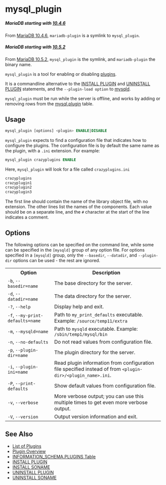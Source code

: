 # mysql_plugin

##### MariaDB starting with [10.4.6](/kb/en/mariadb-1046-release-notes/)

From [MariaDB 10.4.6](/kb/en/mariadb-1046-release-notes/), `mariadb-plugin` is a symlink to `mysql_plugin`.

##### MariaDB starting with [10.5.2](/kb/en/mariadb-1052-release-notes/)

From [MariaDB 10.5.2](/kb/en/mariadb-1052-release-notes/), `mysql_plugin` is the symlink, and `mariadb-plugin` the binary name.

`mysql_plugin` is a tool for enabling or disabling [plugins](/kb/en/mariadb-plugins/).

It is a commandline alternative to the [INSTALL PLUGIN](/sql-statements-structure/sql-statements/administrative-sql-statements/plugin-sql-statements/install-plugin/) and [UNINSTALL PLUGIN](/sql-statements-structure/sql-statements/administrative-sql-statements/plugin-sql-statements/uninstall-plugin/) statements, and the `--plugin-load option` to [mysqld](/kb/en/mysqld-options-full-list/).

`mysql_plugin` must be run while the server is offline, and works by adding or removing rows from the [mysql.plugin](/sql-statements-structure/sql-statements/administrative-sql-statements/system-tables/the-mysql-database-tables/mysqlplugin-table/) table.

## Usage

```sql
mysql_plugin [options] <plugin> ENABLE|DISABLE
```

`mysql_plugin` expects to find a configuration file that indicates how to configure the plugins. The configuration file is by default the same name as the plugin, with a `.ini` extension. For example:

```sql
mysql_plugin crazyplugins ENABLE
```

Here, `mysql_plugin` will look for a file called `crazyplugins.ini`

```sql
crazyplugins
crazyplugin1
crazyplugin2
crazyplugin3
```

The first line should contain the name of the library object file, with no extension. The other lines list the names of the components. Each value should be on a separate line, and the `#` character at the start of the line indicates a comment.

## Options

The following options can be specified on the command line, while some can be specified in the `[mysqld]` group of any option file. For options specified in a `[mysqld]` group, only the `--basedir`, `--datadir`, and `--plugin-dir` options can be used - the rest are ignored.

<table><tbody><tr><th>Option</th><th>Description</th></tr>
<tr><td><code>-b</code>, <code>--basedir=name</code></td><td>The base directory for the server.</td></tr>
<tr><td><code>-d</code>, <code>--datadir=name</code></td><td>The data directory for the server.</td></tr>
<tr><td><code>-?</code>, <code>--help</code></td><td>Display help and exit.</td></tr>
<tr><td><code>-f</code>, <code>--my-print-defaults=name</code></td><td>Path to <code>my_print_defaults</code> executable. Example: <code>/source/temp11/extra</code></td></tr>
<tr><td><code>-m</code>, <code>--mysqld=name</code></td><td>Path to <code>mysqld</code> executable. Example: <code>/sbin/temp1/mysql/bin</code></td></tr>
<tr><td><code>-n</code>, <code>--no-defaults</code></td><td>Do not read values from configuration file.</td></tr>
<tr><td><code>-p</code>, <code>--plugin-dir=name</code></td><td>The plugin directory for the server.</td></tr>
<tr><td><code>-i</code>, <code>--plugin-ini=name</code></td><td>Read plugin information from configuration file specified instead of from <code>&lt;plugin-dir&gt;/&lt;plugin_name&gt;.ini</code>.</td></tr>
<tr><td><code>-P</code>, <code>--print-defaults</code></td><td>Show default values from configuration file.</td></tr>
<tr><td><code>-v</code>, <code>--verbose</code></td><td>More verbose output; you can use this multiple times to get even more verbose output.</td></tr>
<tr><td><code>-V</code>, <code>--version</code></td><td>Output version information and exit.</td></tr>
</tbody></table>

## See Also

- [List of Plugins](/columns-storage-engines-and-plugins/plugins/information-on-plugins/list-of-plugins/)
- [Plugin Overview](/columns-storage-engines-and-plugins/plugins/plugin-overview/)
- [INFORMATION_SCHEMA.PLUGINS Table](/sql-statements-structure/sql-statements/administrative-sql-statements/system-tables/information-schema/information-schema-tables/plugins-table-information-schema/)
- [INSTALL PLUGIN](/sql-statements-structure/sql-statements/administrative-sql-statements/plugin-sql-statements/install-plugin/)
- [INSTALL SONAME](/sql-statements-structure/sql-statements/administrative-sql-statements/plugin-sql-statements/install-soname/)
- [UNINSTALL PLUGIN](/sql-statements-structure/sql-statements/administrative-sql-statements/plugin-sql-statements/uninstall-plugin/)
- [UNINSTALL SONAME](/sql-statements-structure/sql-statements/administrative-sql-statements/plugin-sql-statements/uninstall-soname/)